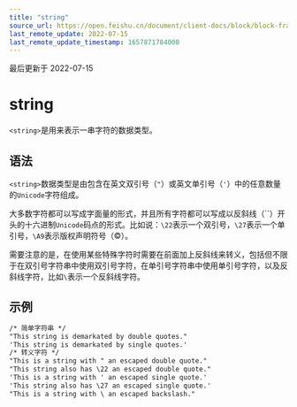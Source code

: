 ```yaml
---
title: "string"
source_url: https://open.feishu.cn/document/client-docs/block/block-frame/code-components-and-structure/view-layer/ttss/basic-data-type/string
last_remote_update: 2022-07-15
last_remote_update_timestamp: 1657871784000
---
```

最后更新于 2022-07-15

# string

`<string>`是用来表示一串字符的数据类型。

## 语法

`<string>`数据类型是由包含在英文双引号（`"`）或英文单引号（`'`）中的任意数量的`Unicode`字符组成。

大多数字符都可以写成字面量的形式，并且所有字符都可以写成以反斜线（``）开头的十六进制`Unicode`码点的形式。比如说：`\22`表示一个双引号，`\27`表示一个单引号，`\A9`表示版权声明符号（©）。

需要注意的是，在使用某些特殊字符时需要在前面加上反斜线来转义，包括但不限于在双引号字符串中使用双引号字符，在单引号字符串中使用单引号字符，以及反斜线字符，比如`\`表示一个反斜线字符。

## 示例

```html
/* 简单字符串 */
"This string is demarkated by double quotes."
'This string is demarkated by single quotes.'
/* 转义字符 */
"This is a string with " an escaped double quote."
"This string also has \22 an escaped double quote."
'This is a string with ' an escaped single quote.'
'This string also has \27 an escaped single quote.'
"This is a string with \ an escaped backslash."
```
